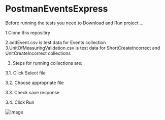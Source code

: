 # PostmanEventsExpress


Before running the tests you need to Download and Run project ... 

1.Clone this repositiry

2.addEvent.csv is test data for Events collection
3.UnitOfMeasuringValidation.csv is test data for ShortCreateIncorrect and UnitCreateIncorrect collections

3. Steps for running collections are:
  
  3.1. Click Select file
  
  3.2. Choose appropriate file
  
  3.3. Check save response
  
  3.4. Click Run
  
 ![image](https://user-images.githubusercontent.com/70840510/114237137-50cc4400-998b-11eb-835d-28eab878f73c.png)
